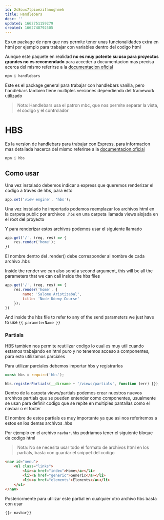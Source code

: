 ```yaml
---
id: 2s8oux7tpioezifanoghmeh
title: Handlebars
desc: ''
updated: 1662751159279
created: 1662748792505
---
```


Es un package de npm que nos permite tener unas funcionalidades extra en html por ejemplo para trabajar con variables dentro del codigo html

Aunque este paquete en realidad **no es muy potente su uso para proyectos grandes no es recomendado** para acceder a documentacion mas precisa acerca del mismo referirse a la [documentacion oficial](https://www.npmjs.com/package/handlebars)

```bash
npm i handlebars
```

Este es el package general para trabajar con handlebars vanilla, pero handlebars tambien tiene multiples versiones dependiendo del framework utilizado

>Nota: Handlebars usa el patron mbc, que nos permite separar la vista, el codigo y el controlador

# HBS

Es la version de handlebars para trabajar con Express, para informacion mas detallada hacerca del mismo referirse a la [documentacion oficial](https://github.com/pillarjs/hbs)

```bash
npm i hbs
```

## Como usar

Una vez instalado debemos indicar a express que queremos renderizar el codigo a traves de hbs, para esto 

```js
app.set('view engine', 'hbs');
```

Una vez instalado he importado podemos reemplazar los archivos html en la carpeta public por archivos `.hbs` en una carpeta llamada views alojada en el root del proyecto

Y para renderizar estos archivos podemos usar el siguiente llamado

```js
app.get('/', (req, res) => {
    res.render('home');
})
```

El nombre dentro del .render() debe corresponder al nombre de cada archivo .hbs

Inside the render we can also send a second argument, this will be all the parameters that we can call inside the hbs files

```js
app.get('/', (req, res) => {
    res.render('home', {
        name: 'Salome Aristizabal',
        title: 'Node Udemy Course'
    });
})
```

And inside the hbs file to refer to any of the send parameters we just have to use `{{ parameterName }}`

### Partials

HBS tambien nos permite reutilizar codigo lo cual es muy util cuando estamos trabajando en html puro y no tenemos acceso a componentes, para esto utilizamos parciales

Para utilizar parciales debemos importar hbs y registrarlos

```js
const hbs = require('hbs');

hbs.registerPartials(__dirname + '/views/partials', function (err) {});
```

Dentro de la carpeta views/partials podemos crear nuestros nuevos archivos partials que se pueden entender como componentes, usualmente se usan para definir codigo que se repite en multiples pantallas como el navbar o el footer

El nombre de estos partials es muy importante ya que asi nos referiremos a estos en los demas archivos .hbs

Por ejemplo en el archivo `navbar.hbs` podriamos tener el siguiente bloque de codigo html 

>Nota: No se necesita usar todo el formato de archivos html en los partials, basta con guardar el snippet del codigo

```html
<nav id="menu">
	<ul class="links">
		<li><a href="index">Home</a></li>
		<li><a href="generic">Generic</a></li>
		<li><a href="elements">Elements</a></li>
	</ul>
</nav>
```

Posteriormente para utilizar este partial en cualquier otro archivo hbs basta con usar 

```js
{{> navbar}}
```
